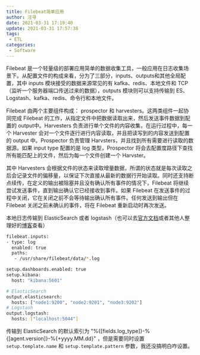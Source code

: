 ```yaml
---
title: Filebeat简单应用
author: 汪寻
date: 2021-03-31 17:19:40
update: 2021-03-31 17:57:38
tags:
 - ETL
categories:
 - Software
---
```


Filebeat 是一个轻量级的部署应用简单的数据收集工具，一般应用在日志收集场景下。从配置文件的构成来看，分为了三部分，inputs、outputs和其他全局配置，其中 inputs 模块接受的数据来源常见的有 kafka、redis、本地文件和 TCP（监听一个服务器端口传送过来的数据），outputs 模块则可以支持传输到 ES、Logstash、kafka、redis、命令行和本地文件。

<!-- more -->

Filebeat 由两个主要组件构成： prospector 和 harvesters。这两类组件一起协同完成 Filebeat 的工作，从指定文件中把数据读取出来，然后发送事件数据到配置的 output中。Harvesters 负责进行单个文件的内容收集，在运行过程中，每一个 Harvester 会对一个文件逐行进行内容读取，并且把读写到的内容发送到配置的 output 中。Prospector 负责管理 Harvsters，并且找到所有需要进行读取的数据源。如果 input type 配置的是 log 类型，Prospector 将会去配置度路径下查找所有能匹配上的文件，然后为每一个文件创建一个 Harvster。

其中 Harvesters 会根据文件的状态来读取增量数据，所谓的状态就是每次读取之后会记录文件的偏移量，以保证下次直接从最新的数据行开始读取。同时还支持断点续传，在定义的输出被阻塞并且没有确认所有事件的情况下，Filebeat 将继续尝试发送事件，直到输出确认它已经接收到事件。如果 Filebeat 在发送事件的过程中关闭，它在关闭之前不会等待输出确认所有事件。任何发送到输出但在 Filebeat 关闭之前未确认的事件，将在 Filebeat 重新启动时再次发送。

本地日志传输到 ElasticSearch 或者 logstash（也可以去[官方文档](https://www.elastic.co/guide/en/beats/filebeat/current/index.html)或者其他人整理好的[博客](https://cloud.tencent.com/developer/article/1006051)查看）

```bash
filebeat.inputs:
- type: log
  enabled: true
  paths:
   - /usr/share/filebeat/data/*.log

setup.dashboards.enabled: true
setup.kibana:
  host: "kibana:5601"

# ElasticSearch
output.elasticsearch:
  hosts: ["node1:9200", "node2:9201", "node3:9202"]
# Logstash
output.logstash:
  hosts: ["localhost:5044"]
```

传输到 ElasticSearch 的默认索引为 "%{\[fields.log\_type\]}-%{\[agent.version\]}-%{+yyyy.MM.dd}" ，但是需要同时设置 `setup.template.name` 和 `setup.template.pattern` 参数，我还没搞明白咋设置。
